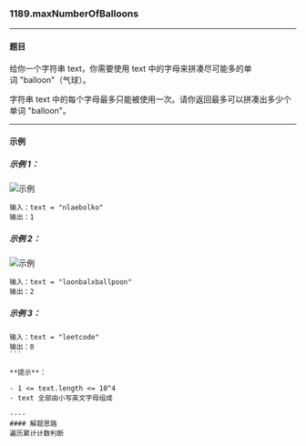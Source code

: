 ### 1189.maxNumberOfBalloons
----
#### 题目
给你一个字符串 text，你需要使用 text 中的字母来拼凑尽可能多的单词 "balloon"（气球）。

字符串 text 中的每个字母最多只能被使用一次。请你返回最多可以拼凑出多少个单词 "balloon"。

----
#### 示例 

##### 示例 1：

![示例](https://assets.leetcode-cn.com/aliyun-lc-upload/uploads/2019/09/14/1536_ex1_upd.jpeg)

```
输入：text = "nlaebolko"
输出：1
```

##### 示例 2：

![示例](https://assets.leetcode-cn.com/aliyun-lc-upload/uploads/2019/09/14/1536_ex2_upd.jpeg)

```
输入：text = "loonbalxballpoon"
输出：2
```

##### 示例 3：

```
输入：text = "leetcode"
输出：0
``` 

**提示**：

- 1 <= text.length <= 10^4
- text 全部由小写英文字母组成

----
#### 解题思路
遍历累计计数判断